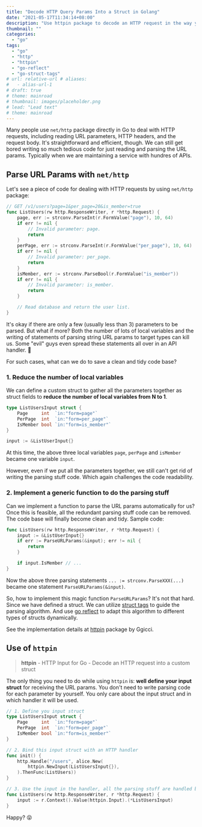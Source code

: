 ```yaml
---
title: "Decode HTTP Query Params Into a Struct in Golang"
date: "2021-05-17T11:34:14+08:00"
description: "Use httpin package to decode an HTTP request in the way you like."
thumbnail: ""
categories:
  - "go"
tags:
  - "go"
  - "http"
  - "httpin"
  - "go-reflect"
  - "go-struct-tags"
# url: relative-url # aliases:
#   - alias-url-1
# draft: true
# theme: mainroad
# thumbnail: images/placeholder.png
# lead: "Lead text"
# theme: mainroad
---
```


Many people use `net/http` package directly in Go to deal with HTTP requests, including reading URL parameters, HTTP headers, and the request body. It's straightforward and efficient, though. We can still get bored writing so much tedious code for just reading and parsing the URL params. Typically when we are maintaining a service with hundres of APIs.

## Parse URL Params with `net/http`

Let's see a piece of code for dealing with HTTP requests by using `net/http` package:

```go
// GET /v1/users?page=1&per_page=20&is_member=true
func ListUsers(rw http.ResponseWriter, r *http.Request) {
	page, err := strconv.ParseInt(r.FormValue("page"), 10, 64)
	if err != nil {
		// Invalid parameter: page.
		return
	}
	perPage, err := strconv.ParseInt(r.FormValue("per_page"), 10, 64)
	if err != nil {
		// Invalid parameter: per_page.
		return
	}
	isMember, err := strconv.ParseBool(r.FormValue("is_member"))
	if err != nil {
		// Invalid parameter: is_member.
		return
	}

	// Read database and return the user list.
}
```

It's okay if there are only a few (usually less than 3) parameters to be parsed. But what if more? Both the number of lots of local variables and the writing of statements of parsing string URL params to target types can kill us. Some "evil" guys even spread these statements all over in an API handler. 🤒

For such cases, what can we do to save a clean and tidy code base?

### 1. Reduce the number of local variables

We can define a custom struct to gather all the parameters together as struct fields to **reduce the number of local variables from N to 1**.

```go
type ListUsersInput struct {
	Page     int  `in:"form=page"`
	PerPage  int  `in:"form=per_page"`
	IsMember bool `in:"form=is_member"`
}

input := &ListUserInput{}
```

At this time, the above three local variables `page`, `perPage` and `isMember` became one variable `input`.

However, even if we put all the parameters together, we still can't get rid of writing the parsing stuff code. Which again challenges the code readability.

### 2. Implement a generic function to do the parsing stuff

Can we implement a function to parse the URL params automatically for us? Once this is feasible, all the redundant parsing stuff code can be removed. The code base will finally become clean and tidy. Sample code:

```go
func ListUsers(rw http.ResponseWriter, r *http.Request) {
	input := &ListUserInput{}
	if err := ParseURLParams(&input); err != nil {
		return
	}

	if input.IsMember // ...
}
```

Now the above three parsing statements `... := strconv.ParseXXX(...)` became one statement `ParseURLParams(&input)`.

So, how to implement this magic function `ParseURLParams`? It's not that hard. Since we have defined a struct. We can utilize [struct tags](https://flaviocopes.com/go-tags/) to guide the parsing algorithm. And use [go reflect](https://pkg.go.dev/reflect) to adapt this algorithm to different types of structs dynamically.

See the implementation details at [httpin](https://github.com/ggicci/httpin) package by Ggicci.

## Use of `httpin`

> **httpin** - HTTP Input for Go - Decode an HTTP request into a custom struct

The only thing you need to do while using `httpin` is: **well define your input struct** for receiving the URL params. You don't need to write parsing code for each parameter by yourself. You only care about the input struct and in which handler it will be used.

```go
// 1. Define you input struct
type ListUsersInput struct {
	Page     int  `in:"form=page"`
	PerPage  int  `in:"form=per_page"`
	IsMember bool `in:"form=is_member"`
}

// 2. Bind this input struct with an HTTP handler
func init() {
	http.Handle("/users", alice.New(
		httpin.NewInput(ListUsersInput{}),
	).ThenFunc(ListUsers))
}

// 3. Use the input in the handler, all the parsing stuff are handled by httpin
func ListUsers(rw http.ResponseWriter, r *http.Request) {
	input := r.Context().Value(httpin.Input).(*ListUsersInput)
}
```

Happy? 😝
